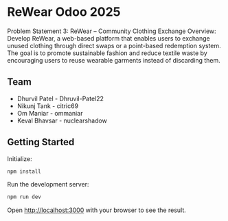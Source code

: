 # ReWear Odoo 2025

Problem Statement 3:
ReWear – Community Clothing Exchange
Overview:
Develop ReWear, a web-based platform that enables users to exchange unused clothing
through direct swaps or a point-based redemption system. The goal is to promote sustainable
fashion and reduce textile waste by encouraging users to reuse wearable garments instead of
discarding them.

## Team
- Dhurvil Patel - Dhruvil-Patel22
- Nikunj Tank - citric69
- Om Maniar - ommaniar
- Keval Bhavsar - nuclearshadow

## Getting Started
Initialize:
```bash
npm install
```

Run the development server:
```bash
npm run dev
```

Open [http://localhost:3000](http://localhost:3000) with your browser to see the result.
